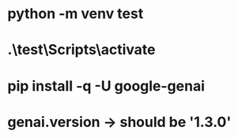 # python -m venv test
# .\test\Scripts\activate
#  pip install -q -U google-genai
# genai.__version__   -> should be '1.3.0'